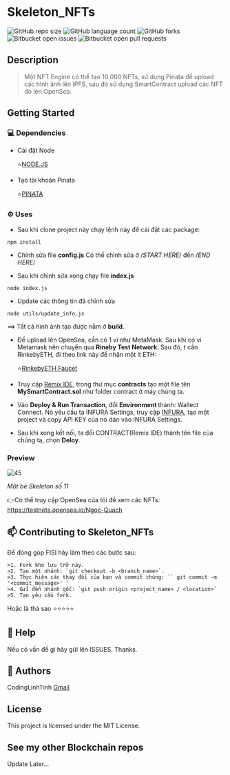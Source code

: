 # Skeleton_NFTs

![GitHub repo size](https://img.shields.io/github/repo-size/codinglinhtinh/Skeleton_NFTs?style=for-the-badge)
![GitHub language count](https://img.shields.io/github/languages/count/codinglinhtinh/Skeleton_NFTs?style=for-the-badge)
![GitHub forks](https://img.shields.io/github/forks/codinglinhtinh/Skeleton_NFTs?style=for-the-badge)
![Bitbucket open issues](https://img.shields.io/bitbucket/issues/codinglinhtinh/Skeleton_NFTs?style=for-the-badge)
![Bitbucket open pull requests](https://img.shields.io/bitbucket/pr-raw/codinglinhtinh/Skeleton_NFTs?style=for-the-badge)

## Description
>Một NFT Engine có thể tạo 10 000 NFTs, sử dụng Pinata để upload các hình ảnh lên IPFS, sau đó sử dụng SmartContract upload các NFT đó lên OpenSea.

## Getting Started
### 💻 Dependencies

* Cài đặt Node

    ⭐<a href='https://nodejs.org/en/download/'>NODE.JS</a>

* Tạo tài khoản Pinata

    ⭐<a href='https://app.pinata.cloud/'>PINATA</a>

    
### ⚙️ Uses

* Sau khi clone project này chạy lệnh này để cài đặt các package:
```
npm install
```

* Chỉnh sửa file <b>config.js</b>
Có thể chỉnh sửa ở /*START HERE*/ đến /*END HERE*/

* Sau khi chỉnh sửa xong chạy file <b>index.js</b>
```
node index.js
```

* Update các thông tin đã chỉnh sửa
```
node utils/update_info.js
```

==> Tất cả hình ảnh tạo được nằm ở <b>build</b>.

* Để upload lên OpenSea, cần có 1 ví như MetaMask. Sau khi có ví Metamask nên chuyển qua <b>Rineby Test Network</b>. Sau đó, t cần RinkebyETH, đi theo link này để nhận một ít ETH:

    ⭐<a href='https://faucet.rinkeby.io/'>RinkebyETH Faucet</a>

* Truy cập <a href='https://remix.ethereum.org/'>Remix IDE</a>, trong thư mục <b>contracts</b> tạo một file tên <b>MySmartContract.sol</b> như folder contract ở máy chúng ta.

* Vào <b>Deploy & Run Transaction</b>, đổi <b> Environment </b> thành: Wallect Connect. Nó yêu cầu ta INFURA Settings, truy cập <a href='https://infura.io/'>INFURA</a>, tạo một project và copy API KEY của nó dán vào INFURA Settings.

* Sau khi xong kết nối, ta đổi CONTRACT(Remix IDE) thành tên file của chúng ta, chọn <b>Deloy</b>.

### Preview
![45](https://user-images.githubusercontent.com/92833984/179915960-c561b539-95d0-4624-89b2-102d6eed4009.png)

<em>Một bé Skeleton số 11</em>

👉Có thể truy cập OpenSea của tôi để xem các NFTs: https://testnets.opensea.io/Ngoc-Quach

## 📫 Contributing to Skeleton_NFTs
Để đóng góp FISI hãy làm theo các bước sau:

    >1. Fork kho lưu trữ này.
    >2. Tạo một nhánh: `git checkout -b <branch_name>`.
    >3. Thực hiện các thay đổi của bạn và commit chúng: `` git commit -m '<commit_message>' '
    >4. Gửi đến nhánh gốc: `git push origin <project_name> / <location>`
    >5. Tạo yêu cầu fork.

Hoặc là thả sao ⭐⭐⭐⭐⭐

## 🔎 Help

Nếu có vấn đề gì hãy gửi lên ISSUES.
Thanks.

## 🧐 Authors

CodingLinhTinh 
[Gmail](ngocquachgamedevz@gmail.com)


## License

This project is licensed under the MIT License.

## See my other Blockchain repos

Update Later...
